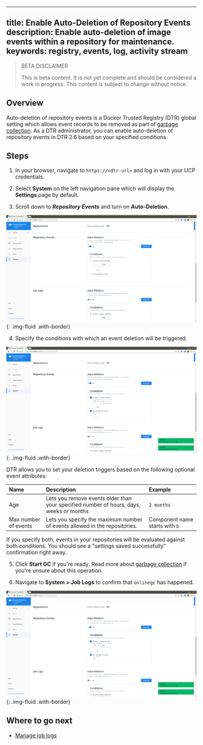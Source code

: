 
---
title: Enable Auto-Deletion of Repository Events
description: Enable auto-deletion of image events within a repository for maintenance.
keywords: registry, events, log, activity stream
---

> BETA DISCLAIMER
>
> This is beta content. It is not yet complete and should be considered a work in progress. This content is subject to change without notice.

## Overview 

Auto-deletion of repository events is a Docker Trusted Registry (DTR) global setting which allows event records to be removed as part of [garbage collection](../admin/configure/garbage-collection.md). As a DTR administrator, you can enable auto-deletion of repository events in DTR 2.6 based on your specified conditions. 

## Steps

1. In your browser, navigate to `https://<dtr-url>` and log in with your UCP credentials. 

2. Select **System** on the left navigation pane which will display the **Settings** page by default.

3. Scroll down to ***Repository Events*** and turn on **Auto-Deletion**.

![](../images/auto-delete-repo-events-0.png){: .img-fluid .with-border}

4. Specify the conditions with which an event deletion will be triggered.

![](../images/auto-delete-repo-events-1.png){: .img-fluid .with-border}

DTR allows you to set your deletion triggers based on the following optional event attributes:

| Name            | Description                                        | Example           |
|:----------------|:---------------------------------------------------| :----------------|
| Age        | Lets you remove events older than your specified number of  hours, days, weeks or months| `2 months` |
| Max number of events  | Lets you specify the maximum number of events allowed in the repositories.  | Component name starts with `b` |

If you specify both, events in your repositories will be evaluated against both conditions. You should see a "settings saved successfully" confirmation right away.

5. Click **Start GC** if you're ready. Read more about [garbage collection](../admin/configure/garbage-collection/#under-the-hood) if you're unsure about this operation.

6. Navigate to **System > Job Logs** to confirm that `onlinegc` has happened.

![](../images/auto-delete-repo-events-1.png){: .img-fluid .with-border}

## Where to go next

- [Manage job logs](../admin/configure/manage-job-logs.md)
 
